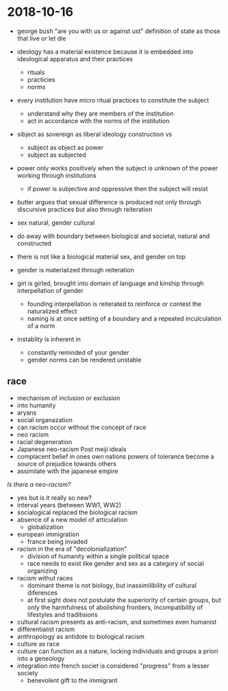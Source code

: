 # 2018-10-16

- george bush "are you with us or against ust" definition of state as those that live or let die
- ideology has a material existence because it is embedded into ideological apparatus and their practices
  - rituals
  - practicies
  - norms

- every institution have micro ritual practices to constitute the subject
  - understand why they are members of the institution
  - act in accordance with the norms of the institution

- sibject as sovereign as liberal ideology construction vs
  - subject as object as power
  - subject as subjected

- power only works positively when the subject is unknown of the power working through institutions
  - if power is subjective and oppressive then the subject will resist

- butler argues that sexual difference is produced not only through discursive practices but also through reiteration
- sex natural, gender cultural
- do away with boundary between biological and societal, natural and constructed
- there is not like a biological material sex, and gender on top
- gender is materialized through reiteration
- girl is girled, brought into domain of language and kinship through interpellation of gender
  - founding interpellation is reiterated to reinforce or contest the naturalized effect
  - naming is at once setting of a boundary and a repeated inculculation of a norm
- instablity is inherent in 
  - constantly reminded of your gender
  - gender norms can be rendered unstable
 ## race
   - mechanism of  inclusion or exclusion
   - into humanity
   - aryans
   - social organazation
   - can racism occur without the concept of race
   - neo racism
   - racial degeneration
   - Japanese neo-racism Post meiji ideals
   - complacent belief in ones own nations powers of tolerance become a source of prejudice towards others
   - assimilate with the japanese empire
    
*Is there a neo-racism?*
  - yes but is it really so  new?
  - interval years (between WW1, WW2)
  - socialogical replaced the biological racism
  - absence of a new model of articulation
    - globalization
  - european immigration 
    - france being invaded
  - racism in the era of "decolonialization"
    - division of humanity within a single political space
    - race needs to exist like gender and sex as a category of social organizing
  - racism withut races
    - dominant theme is not biology, but inassimilibility of cultural diferences
    - at first sight does not postulate the superiority of certain groups, but only the harmfulness of abolishing frontiers, incompatibility of lifestyles and traditisions
  - cultural racism presents as anti-racism, and sometimes even humanist
  - differentialist racism
  - anthropology as antidote to biological racism
  - culture as race
  - culture can function as a nature, locking individuals and groups a priori into a geneology
  - integration into french societ is considered "progress" from a lesser society
    - benevolent gift to the immigrant
  